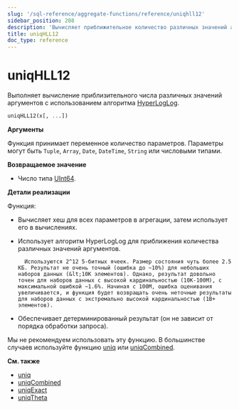 ```yaml
---
slug: '/sql-reference/aggregate-functions/reference/uniqhll12'
sidebar_position: 208
description: 'Вычисляет приближительное количество различных значений аргументов,'
title: uniqHLL12
doc_type: reference
---
```

# uniqHLL12

Выполняет вычисление приблизительного числа различных значений аргументов с использованием алгоритма [HyperLogLog](https://en.wikipedia.org/wiki/HyperLogLog).

```sql
uniqHLL12(x[, ...])
```

**Аргументы**

Функция принимает переменное количество параметров. Параметры могут быть `Tuple`, `Array`, `Date`, `DateTime`, `String` или числовыми типами.

**Возвращаемое значение**

- Число типа [UInt64](../../../sql-reference/data-types/int-uint.md).

**Детали реализации**

Функция:

- Вычисляет хеш для всех параметров в агрегации, затем использует его в вычислениях.

- Использует алгоритм HyperLogLog для приближения количества различных значений аргументов.

        Используются 2^12 5-битных ячеек. Размер состояния чуть более 2.5 КБ. Результат не очень точный (ошибка до ~10%) для небольших наборов данных (&lt;10K элементов). Однако, результат довольно точен для наборов данных с высокой кардинальностью (10K-100M), с максимальной ошибкой ~1.6%. Начиная с 100M, ошибка оценивания увеличивается, и функция будет возвращать очень неточные результаты для наборов данных с экстремально высокой кардинальностью (1B+ элементов).

- Обеспечивает детерминированный результат (он не зависит от порядка обработки запроса).

Мы не рекомендуем использовать эту функцию. В большинстве случаев используйте функцию [uniq](/sql-reference/aggregate-functions/reference/uniq) или [uniqCombined](/sql-reference/aggregate-functions/reference/uniqcombined).

**См. также**

- [uniq](/sql-reference/aggregate-functions/reference/uniq)
- [uniqCombined](/sql-reference/aggregate-functions/reference/uniqcombined)
- [uniqExact](/sql-reference/aggregate-functions/reference/uniqexact)
- [uniqTheta](/sql-reference/aggregate-functions/reference/uniqthetasketch)